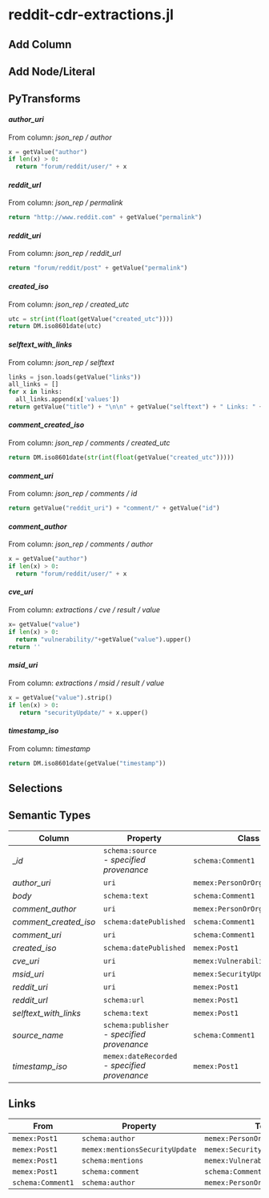 # reddit-cdr-extractions.jl

## Add Column

## Add Node/Literal

## PyTransforms
#### _author_uri_
From column: _json_rep / author_
``` python
x = getValue("author")
if len(x) > 0:
  return "forum/reddit/user/" + x
```

#### _reddit_url_
From column: _json_rep / permalink_
``` python
return "http://www.reddit.com" + getValue("permalink")
```

#### _reddit_uri_
From column: _json_rep / reddit_url_
``` python
return "forum/reddit/post" + getValue("permalink")
```

#### _created_iso_
From column: _json_rep / created_utc_
``` python
utc = str(int(float(getValue("created_utc"))))
return DM.iso8601date(utc)
```

#### _selftext_with_links_
From column: _json_rep / selftext_
``` python
links = json.loads(getValue("links"))
all_links = []
for x in links:
  all_links.append(x['values'])
return getValue("title") + "\n\n" + getValue("selftext") + " Links: " + ", ".join(all_links)
```

#### _comment_created_iso_
From column: _json_rep / comments / created_utc_
``` python
return DM.iso8601date(str(int(float(getValue("created_utc")))))
```

#### _comment_uri_
From column: _json_rep / comments / id_
``` python
return getValue("reddit_uri") + "comment/" + getValue("id")
```

#### _comment_author_
From column: _json_rep / comments / author_
``` python
x = getValue("author")
if len(x) > 0:
  return "forum/reddit/user/" + x
```

#### _cve_uri_
From column: _extractions / cve / result / value_
``` python
x= getValue("value")
if len(x) > 0:
  return "vulnerability/"+getValue("value").upper()
return ''
```

#### _msid_uri_
From column: _extractions / msid / result / value_
``` python
x = getValue("value").strip()
if len(x) > 0:
   return "securityUpdate/" + x.upper()
```

#### _timestamp_iso_
From column: _timestamp_
``` python
return DM.iso8601date(getValue("timestamp"))
```


## Selections

## Semantic Types
| Column | Property | Class |
|  ----- | -------- | ----- |
| __id_ | `schema:source`<BR> - _specified provenance_ | `schema:Comment1`|
| _author_uri_ | `uri` | `memex:PersonOrOrganization1`|
| _body_ | `schema:text` | `schema:Comment1`|
| _comment_author_ | `uri` | `memex:PersonOrOrganization2`|
| _comment_created_iso_ | `schema:datePublished` | `schema:Comment1`|
| _comment_uri_ | `uri` | `schema:Comment1`|
| _created_iso_ | `schema:datePublished` | `memex:Post1`|
| _cve_uri_ | `uri` | `memex:Vulnerability1`|
| _msid_uri_ | `uri` | `memex:SecurityUpdate1`|
| _reddit_uri_ | `uri` | `memex:Post1`|
| _reddit_url_ | `schema:url` | `memex:Post1`|
| _selftext_with_links_ | `schema:text` | `memex:Post1`|
| _source_name_ | `schema:publisher`<BR> - _specified provenance_ | `schema:Comment1`|
| _timestamp_iso_ | `memex:dateRecorded`<BR> - _specified provenance_ | `memex:Post1`|


## Links
| From | Property | To |
|  --- | -------- | ---|
| `memex:Post1` | `schema:author` | `memex:PersonOrOrganization1`|
| `memex:Post1` | `memex:mentionsSecurityUpdate` | `memex:SecurityUpdate1`|
| `memex:Post1` | `schema:mentions` | `memex:Vulnerability1`|
| `memex:Post1` | `schema:comment` | `schema:Comment1`|
| `schema:Comment1` | `schema:author` | `memex:PersonOrOrganization2`|
